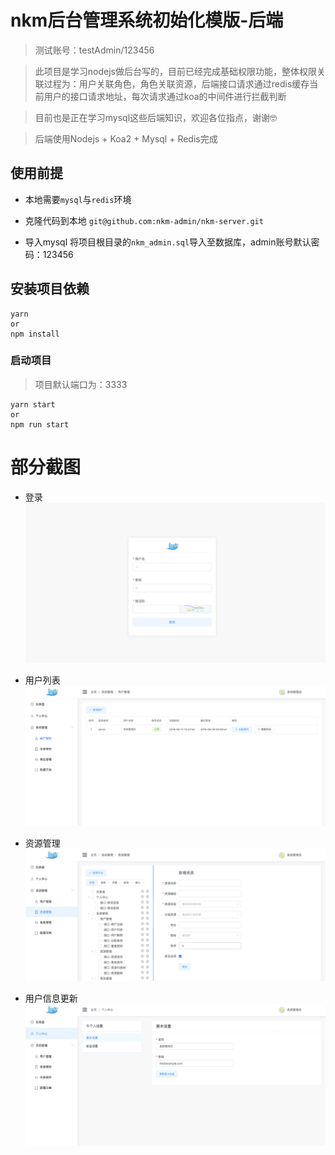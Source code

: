 # nkm后台管理系统初始化模版-后端

> 测试账号：testAdmin/123456

> 此项目是学习nodejs做后台写的，目前已经完成基础权限功能，整体权限关联过程为：用户关联角色，角色关联资源，后端接口请求通过redis缓存当前用户的接口请求地址，每次请求通过koa的中间件进行拦截判断

> 目前也是正在学习mysql这些后端知识，欢迎各位指点，谢谢🤓

> 后端使用Nodejs + Koa2 + Mysql + Redis完成

## 使用前提

* 本地需要`mysql`与`redis`环境

* 克隆代码到本地
  `git@github.com:nkm-admin/nkm-server.git`

* 导入mysql
  将项目根目录的`nkm_admin.sql`导入至数据库，admin账号默认密码：123456

## 安装项目依赖
```
yarn
or
npm install
```

### 启动项目

> 项目默认端口为：3333

```
yarn start
or
npm run start
```

# 部分截图

* 登录
![登录](dist/login.png)

* 用户列表
![用户列表](dist/user-list.png)

* 资源管理
![资源管理](dist/resource-management.png)

* 用户信息更新
![用户信息更新](dist/update-info.png)
